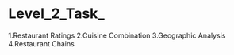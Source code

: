 # Level_2_Task_
1.Restaurant Ratings
2.Cuisine Combination
3.Geographic Analysis
4.Restaurant Chains
